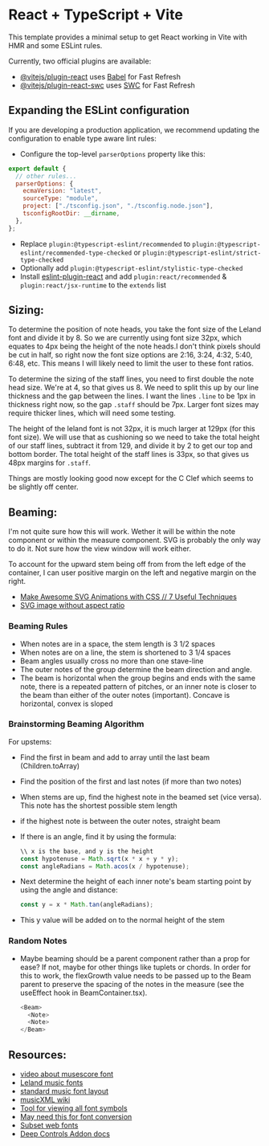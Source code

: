 # React + TypeScript + Vite

This template provides a minimal setup to get React working in Vite with HMR and some ESLint rules.

Currently, two official plugins are available:

- [@vitejs/plugin-react](https://github.com/vitejs/vite-plugin-react/blob/main/packages/plugin-react/README.md) uses [Babel](https://babeljs.io/) for Fast Refresh
- [@vitejs/plugin-react-swc](https://github.com/vitejs/vite-plugin-react-swc) uses [SWC](https://swc.rs/) for Fast Refresh

## Expanding the ESLint configuration

If you are developing a production application, we recommend updating the configuration to enable type aware lint rules:

- Configure the top-level `parserOptions` property like this:

```js
export default {
  // other rules...
  parserOptions: {
    ecmaVersion: "latest",
    sourceType: "module",
    project: ["./tsconfig.json", "./tsconfig.node.json"],
    tsconfigRootDir: __dirname,
  },
};
```

- Replace `plugin:@typescript-eslint/recommended` to `plugin:@typescript-eslint/recommended-type-checked` or `plugin:@typescript-eslint/strict-type-checked`
- Optionally add `plugin:@typescript-eslint/stylistic-type-checked`
- Install [eslint-plugin-react](https://github.com/jsx-eslint/eslint-plugin-react) and add `plugin:react/recommended` & `plugin:react/jsx-runtime` to the `extends` list

## Sizing:

To determine the position of note heads, you take the font size of the Leland font and divide it by 8. So we are currently using font size 32px, which equates to 4px being the height of the note heads.I don't think pixels should be cut in half, so right now the font size options are 2:16, 3:24, 4:32, 5:40, 6:48, etc. This means I will likely need to limit the user to these font ratios.

To determine the sizing of the staff lines, you need to first double the note head size. We're at 4, so that gives us 8. We need to split this up by our line thickness and the gap between the lines. I want the lines `.line` to be 1px in thickness right now, so the gap `.staff` should be 7px. Larger font sizes may require thicker lines, which will need some testing.

The height of the leland font is not 32px, it is much larger at 129px (for this font size). We will use that as cushioning so we need to take the total height of our staff lines, subtract it from 129, and divide it by 2 to get our top and bottom border. The total height of the staff lines is 33px, so that gives us 48px margins for `.staff`.

Things are mostly looking good now except for the C Clef which seems to be slightly off center.

## Beaming:

I'm not quite sure how this will work. Wether it will be within the note component or within the measure component. SVG is probably the only way to do it. Not sure how the view window will work either.

To account for the upward stem being off from from the left edge of the container, I can user positive margin on the left and negative margin on the right.

- [Make Awesome SVG Animations with CSS // 7 Useful Techniques](https://www.youtube.com/watch?v=UTHgr6NLeEw)
- [SVG image without aspect ratio](https://stackoverflow.com/questions/50226255/scale-svg-image-without-aspect-ratio)

### Beaming Rules

- When notes are in a space, the stem length is 3 1/2 spaces
- When notes are on a line, the stem is shortened to 3 1/4 spaces
- Beam angles usually cross no more than one stave-line
- The outer notes of the group determine the beam direction and angle.
- The beam is horizontal when the group begins and ends with the same note, there is a repeated pattern of pitches, or an inner note is closer to the beam than either of the outer notes (important). Concave is horizontal, convex is sloped

### Brainstorming Beaming Algorithm

For upstems:

- Find the first in beam and add to array until the last beam (Children.toArray)
- Find the position of the first and last notes (if more than two notes)
- When stems are up, find the highest note in the beamed set (vice versa). This note has the shortest possible stem length
- if the highest note is between the outer notes, straight beam
- If there is an angle, find it by using the formula:

  ```js
  \\ x is the base, and y is the height
  const hypotenuse = Math.sqrt(x * x + y * y);
  const angleRadians = Math.acos(x / hypotenuse);
  ```

- Next determine the height of each inner note's beam starting point by using the angle and distance:

  ```js
  const y = x * Math.tan(angleRadians);
  ```

- This y value will be added on to the normal height of the stem

### Random Notes

- Maybe beaming should be a parent component rather than a prop for ease? If not, maybe for other things like tuplets or chords. In order for this to work, the flexGrowth value needs to be passed up to the Beam parent to preserve the spacing of the notes in the measure (see the useEffect hook in BeamContainer.tsx).

  ```js
  <Beam>
    <Note>
    <Note>
  </Beam>
  ```

## Resources:

- [video about musescore font](https://www.youtube.com/watch?v=XGo4PJd1lng)
- [Leland music fonts](https://github.com/MuseScoreFonts/Leland)
- [standard music font layout](https://w3c.github.io/smufl/latest/index.html)
- [musicXML wiki](https://www.w3.org/2021/06/musicxml40/)
- [Tool for viewing all font symbols](https://fontdrop.info/)
- [May need this for font conversion](https://www.fontsquirrel.com/tools/webfont-generator)
- [Subset web fonts](https://web.dev/learn/performance/optimize-web-fonts#:~:text=Note%3A%20The%20only%20time%20you,font%20formats%20other%20than%20WOFF2.)
- [Deep Controls Addon docs](https://www.npmjs.com/package/storybook-addon-deep-controls)
